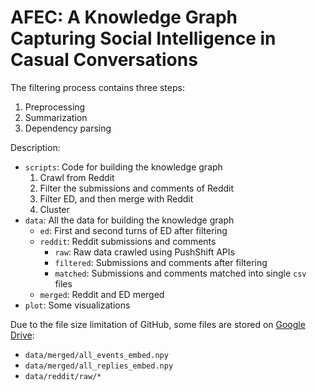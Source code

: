 # AFEC: A Knowledge Graph Capturing Social Intelligence in Casual Conversations

The filtering process contains three steps:
1. Preprocessing
2. Summarization
3. Dependency parsing

Description:
- `scripts`: Code for building the knowledge graph
    1. Crawl from Reddit
    2. Filter the submissions and comments of Reddit
    3. Filter ED, and then merge with Reddit
    4. Cluster
- `data`: All the data for building the knowledge graph
    - `ed`: First and second turns of ED after filtering
    - `reddit`: Reddit submissions and comments
        - `raw`: Raw data crawled using PushShift APIs
        - `filtered`: Submissions and comments after filtering
        - `matched`: Submissions and comments matched into single `csv` files
    - `merged`: Reddit and ED merged
- `plot`: Some visualizations

Due to the file size limitation of GitHub, some files are stored on [Google Drive](https://drive.google.com/drive/folders/1elcF3KnVKDCz-fW2rBVVZL-DUCgA6-3P?usp=sharing):
- `data/merged/all_events_embed.npy`
- `data/merged/all_replies_embed.npy`
- `data/reddit/raw/*`
